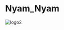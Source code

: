 # Nyam_Nyam
![logo2](https://user-images.githubusercontent.com/101136257/235475994-5d30e53c-727f-4bf8-8e81-bc46c024a926.png)
